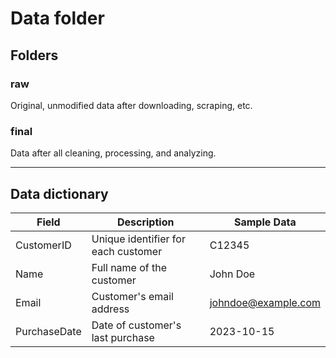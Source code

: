 # Data folder

## Folders

### raw

Original, unmodified data after downloading, scraping, etc.

### final

Data after all cleaning, processing, and analyzing.

---

## Data dictionary

| Field        | Description                         | Sample Data         |
| ------------ | ----------------------------------- | ------------------- |
| CustomerID   | Unique identifier for each customer | C12345              |
| Name         | Full name of the customer           | John Doe            |
| Email        | Customer's email address            | johndoe@example.com |
| PurchaseDate | Date of customer's last purchase    | 2023-10-15          |
